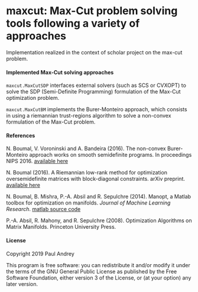 # maxcut: Max-Cut problem solving tools following a variety of approaches

Implementation realized in the context of scholar project on the max-cut
problem.

#### Implemented Max-Cut solving approaches

`maxcut.MaxCutSDP` interfaces external solvers (such as SCS or CVXOPT)
to solve the SDP (Semi-Definite Programming) formulation of the Max-Cut
optimization problem.

`maxcut.MaxCutBM` implements the Burer-Monteiro approach, which consists
in using a riemannian trust-regions algorithm to solve a non-convex
formulation of the Max-Cut problem.

#### References

N. Boumal, V. Voroninski and A. Bandeira (2016). The non-convex Burer-Monteiro
approach works on smooth semidefinite programs. In proceedings NIPS 2016.
[available here](https://arxiv.org/abs/1606.04970)

N. Boumal (2016). A Riemannian low-rank method for optimization
oversemidefinite matrices with block-diagonal constraints.
arXiv preprint. [available here](https://arxiv.org/abs/1506.00575)

N. Boumal, B. Mishra, P.-A. Absil and R. Sepulchre (2014).
Manopt, a Matlab toolbox for optimization on manifolds.
_Journal of Machine Learning Research_.
[matlab source code](https://github.com/NicolasBoumal/manopt)

P.-A. Absil, R. Mahony, and R. Sepulchre (2008). Optimization
Algorithms on Matrix Manifolds. Princeton University Press.

#### License

Copyright 2019 Paul Andrey

This program is free software: you can redistribute it and/or modify it under
the terms of the GNU General Public License as published by the Free Software
Foundation, either version 3 of the License, or (at your option) any later
version.
